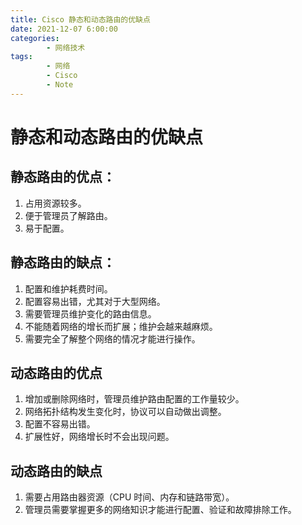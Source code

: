 ```yaml
---
title: Cisco 静态和动态路由的优缺点
date: 2021-12-07 6:00:00
categories:
        - 网络技术
tags:
        - 网络
        - Cisco
        - Note
---
```


# 静态和动态路由的优缺点

## 静态路由的优点：

1. 占用资源较多。
2. 便于管理员了解路由。
3. 易于配置。

## 静态路由的缺点：

1. 配置和维护耗费时间。
2. 配置容易出错，尤其对于大型网络。
3. 需要管理员维护变化的路由信息。
4. 不能随着网络的增长而扩展；维护会越来越麻烦。
5. 需要完全了解整个网络的情况才能进行操作。

## 动态路由的优点

1. 增加或删除网络时，管理员维护路由配置的工作量较少。
2. 网络拓扑结构发生变化时，协议可以自动做出调整。
3. 配置不容易出错。
4. 扩展性好，网络增长时不会出现问题。

## 动态路由的缺点

1. 需要占用路由器资源（CPU 时间、内存和链路带宽）。
2. 管理员需要掌握更多的网络知识才能进行配置、验证和故障排除工作。
